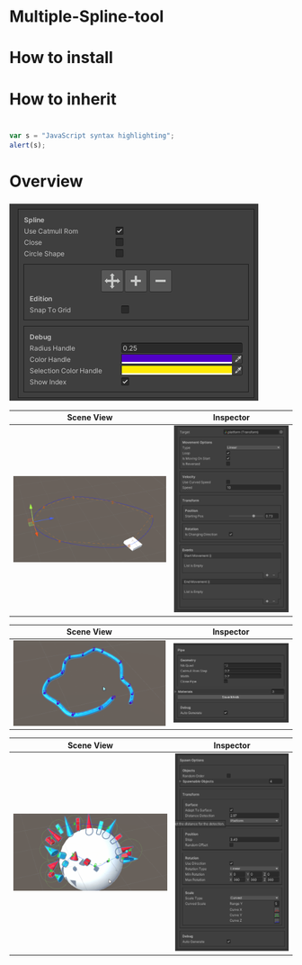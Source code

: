 # Multiple-Spline-tool

# How to install<h3>
  
# How to inherit<h1>
```javascript
var s = "JavaScript syntax highlighting";
alert(s);
```
# Overview<h3> 
![](https://github.com/Louis1351/Multiple-Spline-tool/blob/main/Media/Screenshots/capture1.png)
 
Scene View          |  Inspector
:-------------------------:|:-------------------------:
![](https://github.com/Louis1351/Multiple-Spline-tool/blob/main/Media/Gifs/platform_spline.gif)|![](https://github.com/Louis1351/Multiple-Spline-tool/blob/main/Media/Screenshots/capture4.png)

Scene View              |  Inspector
:-------------------------:|:-------------------------:
![](https://github.com/Louis1351/Multiple-Spline-tool/blob/main/Media/Gifs/pipe_spline.gif)|![](https://github.com/Louis1351/Multiple-Spline-tool/blob/main/Media/Screenshots/capture2.png)

Scene View             |  Inspector
:-------------------------:|:-------------------------:
![](https://github.com/Louis1351/Multiple-Spline-tool/blob/main/Media/Gifs/spawn_spline.gif)|![](https://github.com/Louis1351/Multiple-Spline-tool/blob/main/Media/Screenshots/capture3.png)
